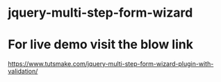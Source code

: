 # jquery-multi-step-form-wizard
# For live demo visit the blow link
https://www.tutsmake.com/jquery-multi-step-form-wizard-plugin-with-validation/
